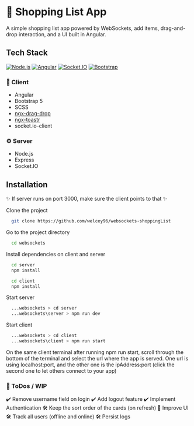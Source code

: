 # 🛒 Shopping List App


A simple shopping list app powered by WebSockets, add items, drag-and-drop interaction, and a UI built in Angular.


## Tech Stack
[![Node.js](https://img.shields.io/badge/Node.js-v20.17.0-blue?logo=nodedotjs&logoColor=white&style=flat&label=Node.js&message=LTS)](https://nodejs.org/en/download) [![Angular](https://img.shields.io/badge/Angular-v19-red?logo=angular&logoColor=white)](https://angular.dev/) [![Socket.IO](https://img.shields.io/badge/Socket.io-4.x-black?logo=socket.io&logoColor=white)](https://socket.io/) [![Bootstrap](https://img.shields.io/badge/Bootstrap-5.x-7952B3?logo=bootstrap&logoColor=white)](https://getbootstrap.com/)


### 🧩 Client
- Angular
- Bootstrap 5
- SCSS
- [ngx-drag-drop](https://www.npmjs.com/package/@swimlane/ngx-drag-drop)
- [ngx-toastr](https://www.npmjs.com/package/ngx-toastr)
- socket.io-client

### ⚙️ Server
- Node.js
- Express
- Socket.IO


## Installation
✨ If server runs on port 3000, make sure the client points to that ✨

Clone the project
```bash
  git clone https://github.com/welcey96/websockets-shoppingList
```

Go to the project directory

```bash
  cd websockets
```

Install dependencies on client and server

```bash
  cd server
  npm install
```

```bash
  cd client
  npm install
```

Start server

```bash
  ...websockets > cd server
  ...websockets\server > npm run dev 
```

Start client

```bash
  ...websockets > cd client
  ...websockets\client > npm run start 
```

On the same client terminal after running npm run start, scroll through the bottom of the terminal and select the url where the app is served.
One url is using localhost:port, and the other one is the ipAddress:port (click the second one to let others connect to your app) 


### :memo: ToDos / WIP
:heavy_check_mark: Remove username field on  login
:heavy_check_mark: Add logout feature
:heavy_check_mark: Implement Authentication
:hammer_and_wrench: Keep the sort order of the cards (on refresh)
:construction: Improve UI
:hammer_and_wrench: Track all users (offline and online) 
:hammer_and_wrench: Persist logs


